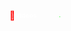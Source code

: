 <!DOCTYPE html>
<html lang="en">
<head>
  <meta charset="UTF-8">
  <meta name="viewport" content="width=device-width, initial-scale=1">
  <title>Lofties Windows</title>
  <link rel="preconnect" href="https://fonts.gstatic.com">
  <link rel="stylesheet" href="https://fonts.googleapis.com/css2?family=UnifrakturMaguntia&display=swap">
  <style>header {
      background-image: url("https://images.unsplash.com/photo-1534447677768-be436bb09401?ixlib=rb-1.2.1&auto=format&fit=crop&w=750&q=80");
      background-size: 100%;
      background-position: center 65%;
      padding: 100px;
      position: relative;
      text-align: center;}ul {
  list-style-type: none;
  overflow: hidden;
  display: flex;
  justify-content: flex-end;
  position: absolute;
  bottom: -14px;
  right: 0;}
    li a {
      display: flex;
      align-items: center;
      justify-content: center;
      color: #fff;
      text-align: center;
      padding: 1px 1px;
      text-decoration: none;
      font-size: 10px;
      font-weight: bold;
      animation-duration: 5s;
      animation-fill-mode: forwards;
      animation-timing-function: ease-out;
    }
    li:nth-child(1) a {
      animation-name: fadeInLeft;
    }
    li:nth-child(2) a {
      animation-name: pop;
      animation-delay: 5s;
    }
    li:nth-child(3) a {
      animation-name: zoomInRight;
    }
    .icon {
      display: inline-block;
      font-size: 14px;
      margin-right: 0px;
      margin-left: 0px;
    }
    .video-icon {
      color: #f00;
    }
    .game-icon {
      color: #0f0;
    }
    .music-icon {
      color: #00f;
    }
    #space-info {
      position: absolute;
      top: 50%;
      left: 50%;
      transform: translate(-50%, -50%);
      background-color: #fff;
      padding: 20px;
      border: 1px solid #ccc;
      box-shadow: 0 0 10px rgba(0, 0, 0, 0.5);
      visibility: hidden;
      z-index: 1;
      text-align: center;
      font-family: Arial, sans-serif;
      font-size: 1.2em;
      line-height: 1.5;
    }
    @keyframes fadeInLeft {
      0% {
        opacity: 0;
        transform: translateX(-100%);
      }
      100% {
        opacity: 1;
        transform: translateX(0);
      }
    }
    @keyframes pop {
      0% {
        transform: scale(1);
      }
      50% {
        transform: scale(1.5);
      }
      100% {
        transform: scale(1);
      }
    }
    @keyframes zoomInRight {
      0% {
        opacity:: 0;
        transform: scale(0.1) translateX(200%);
      }
      100% {
        opacity: 1;
        transform: scale(1) translateX(0);
      }
    }@media only screen and (max-width: 600px) {
        header }</style>
  </head>
  <body>
    <header>
      <ul>
        <li>
          <a href="#contact" class="music-tab">
            <span class="icon music-icon">&#x1F3B5;</span>
            Music
          </a>
        </li>
        <li>
          <a href="#contact" class="video-tab">
            <span class="icon video-icon">&#x1F3A5;</span>
            Videos
          </a>
        </li>
        <li>
          <a href="#contact" class="game-tab">
            <span class="icon game-icon">&#x1F3AE;</span>
            Games
          </a>
        </li>
      </ul>
<div id="space-info">
		<h2>Did you know?</h2>
		<p>Space is vast and full of mysteries. There are countless stars, planets, and galaxies out there waiting to be explored. Some of the most fascinating space facts include:</p>
		<um>
			<li>The sun makes up 99.86% of the mass of the solar system.</li>
			<li>The largest volcano in the solar system is Olympus Mons on Mars. It is over 13 miles high.</li>
			<li>The Kuiper Belt is a region of the solar system beyond the orbit of Neptune that is home to dwarf planets like Pluto.</li>
			<li>Astronauts on the International Space Station see 16 sunrises and sunsets each day.</li>
			<li>The first living creature in space was a dog named Laika.</li>
		</um>
		<p>There is so much more to learn about space. Keep exploring!</p>
	</div>
    </header>
    <script>
    const spaceInfo = document.getElementById("space-info");
		const hoverText = document.querySelector('ul');
    hoverText.addEventListener('mouseover', () => {
			spaceInfo.style.visibility = 'visible';
		});
    hoverText.addEventListener('mouseout', () => {
			spaceInfo.style.visibility = 'hidden';
		});

</script>

</body>
</html>


